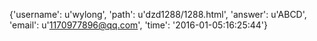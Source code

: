 {'username': u'wylong', 'path': u'dzd1288/1288.html', 'answer': u'ABCD', 'email': u'1170977896@qq.com', 'time': '2016-01-05:16:25:44'}